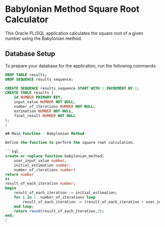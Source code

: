 # Babylonian Method Square Root Calculator

This Oracle PL/SQL application calculates the square root of a given number using the Babylonian method.

## Database Setup

To prepare your database for the application, run the following commands:

```sql
DROP TABLE results;
DROP SEQUENCE results_sequence;

CREATE SEQUENCE results_sequence START WITH 1 INCREMENT BY 1;
CREATE TABLE results (
    id NUMBER PRIMARY KEY,
    input_value NUMBER NOT NULL, 
    number_of_iterations NUMBER NOT NULL, 
    estimation NUMBER NOT NULL, 
    final_result NUMBER NOT NULL
);
/

## Main Function - Babylonian Method

Define the function to perform the square root calculation.

```sql
create or replace function babylonian_method(
    user_input_value number,
    initial_estimation number,
    number_of_iterations number)
return number
is
result_of_each_iteration number;
begin
    result_of_each_iteration := initial_estimation;
    for i in 1..number_of_iterations loop 
        result_of_each_iteration := (result_of_each_iteration + user_input_value/result_of_each_iteration)/2;        
    end loop;
    return round(result_of_each_iteration,3);
end;
/
